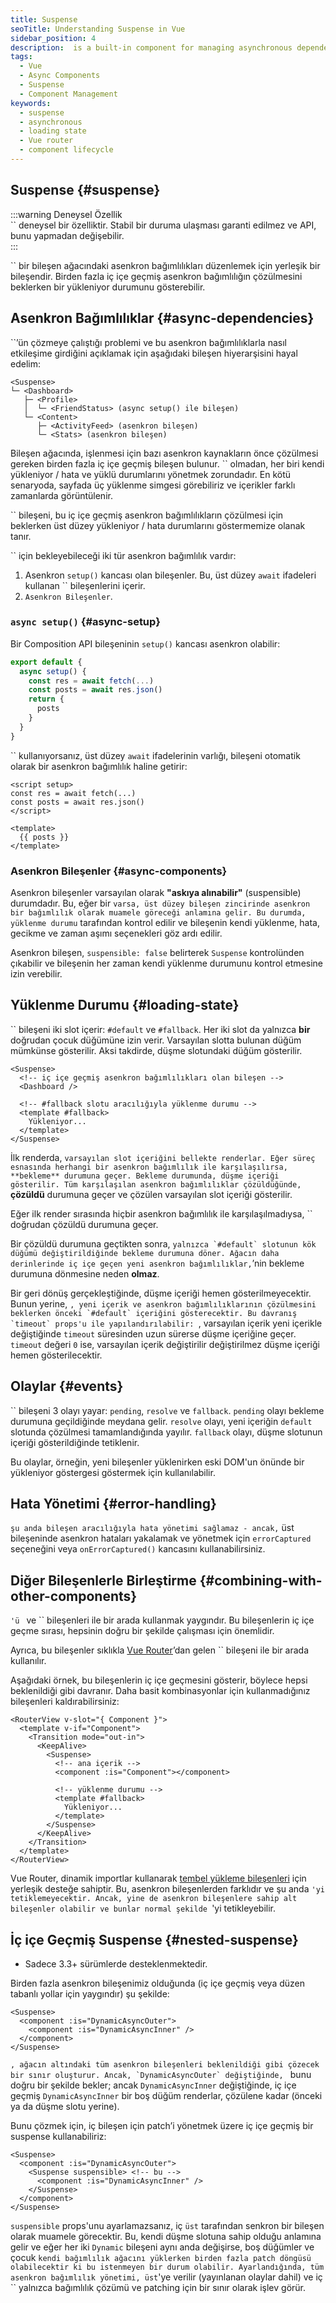 ```yaml
---
title: Suspense
seoTitle: Understanding Suspense in Vue
sidebar_position: 4
description:  is a built-in component for managing asynchronous dependencies in a component tree, allowing for loading states during resolution. This guide explains its usage and functionality.
tags: 
  - Vue
  - Async Components
  - Suspense
  - Component Management
keywords: 
  - suspense
  - asynchronous
  - loading state
  - Vue router
  - component lifecycle
---
```

## Suspense {#suspense}

:::warning Deneysel Özellik  
`` deneysel bir özelliktir. Stabil bir duruma ulaşması garanti edilmez ve API, bunu yapmadan değişebilir.  
:::

`` bir bileşen ağacındaki asenkron bağımlılıkları düzenlemek için yerleşik bir bileşendir. Birden fazla iç içe geçmiş asenkron bağımlılığın çözülmesini beklerken bir yükleniyor durumunu gösterebilir.

## Asenkron Bağımlılıklar {#async-dependencies}

``’ün çözmeye çalıştığı problemi ve bu asenkron bağımlılıklarla nasıl etkileşime girdiğini açıklamak için aşağıdaki bileşen hiyerarşisini hayal edelim:

```
<Suspense>
└─ <Dashboard>
   ├─ <Profile>
   │  └─ <FriendStatus> (async setup() ile bileşen)
   └─ <Content>
      ├─ <ActivityFeed> (asenkron bileşen)
      └─ <Stats> (asenkron bileşen)
```

Bileşen ağacında, işlenmesi için bazı asenkron kaynakların önce çözülmesi gereken birden fazla iç içe geçmiş bileşen bulunur. `` olmadan, her biri kendi yükleniyor / hata ve yüklü durumlarını yönetmek zorundadır. En kötü senaryoda, sayfada üç yüklenme simgesi görebiliriz ve içerikler farklı zamanlarda görüntülenir.

`` bileşeni, bu iç içe geçmiş asenkron bağımlılıkların çözülmesi için beklerken üst düzey yükleniyor / hata durumlarını göstermemize olanak tanır.

`` için bekleyebileceği iki tür asenkron bağımlılık vardır:

1. Asenkron `setup()` kancası olan bileşenler. Bu, üst düzey `await` ifadeleri kullanan `` bileşenlerini içerir.
2. `Asenkron Bileşenler`.

### `async setup()` {#async-setup}

Bir Composition API bileşeninin `setup()` kancası asenkron olabilir:

```js
export default {
  async setup() {
    const res = await fetch(...)
    const posts = await res.json()
    return {
      posts
    }
  }
}
```

`` kullanıyorsanız, üst düzey `await` ifadelerinin varlığı, bileşeni otomatik olarak bir asenkron bağımlılık haline getirir:

```vue
<script setup>
const res = await fetch(...)
const posts = await res.json()
</script>

<template>
  {{ posts }}
</template>
```

### Asenkron Bileşenler {#async-components}

Asenkron bileşenler varsayılan olarak **"askıya alınabilir"** (suspensible) durumdadır. Bu, eğer bir `` varsa, üst düzey bileşen zincirinde asenkron bir bağımlılık olarak muamele göreceği anlamına gelir. Bu durumda, yüklenme durumu `` tarafından kontrol edilir ve bileşenin kendi yüklenme, hata, gecikme ve zaman aşımı seçenekleri göz ardı edilir.

Asenkron bileşen, `suspensible: false` belirterek `Suspense` kontrolünden çıkabilir ve bileşenin her zaman kendi yüklenme durumunu kontrol etmesine izin verebilir.

## Yüklenme Durumu {#loading-state}

`` bileşeni iki slot içerir: `#default` ve `#fallback`. Her iki slot da yalnızca **bir** doğrudan çocuk düğümüne izin verir. Varsayılan slotta bulunan düğüm mümkünse gösterilir. Aksi takdirde, düşme slotundaki düğüm gösterilir.

```vue-html
<Suspense>
  <!-- iç içe geçmiş asenkron bağımlılıkları olan bileşen -->
  <Dashboard />

  <!-- #fallback slotu aracılığıyla yüklenme durumu -->
  <template #fallback>
    Yükleniyor...
  </template>
</Suspense>
```

İlk renderda, `` varsayılan slot içeriğini bellekte renderlar. Eğer süreç esnasında herhangi bir asenkron bağımlılık ile karşılaşılırsa, **bekleme** durumuna geçer. Bekleme durumunda, düşme içeriği gösterilir. Tüm karşılaşılan asenkron bağımlılıklar çözüldüğünde, `` **çözüldü** durumuna geçer ve çözülen varsayılan slot içeriği gösterilir.

Eğer ilk render sırasında hiçbir asenkron bağımlılık ile karşılaşılmadıysa, `` doğrudan çözüldü durumuna geçer.

Bir çözüldü durumuna geçtikten sonra, `` yalnızca `#default` slotunun kök düğümü değiştirildiğinde bekleme durumuna döner. Ağacın daha derinlerinde iç içe geçen yeni asenkron bağımlılıklar, ``’nin bekleme durumuna dönmesine neden **olmaz**.

Bir geri dönüş gerçekleştiğinde, düşme içeriği hemen gösterilmeyecektir. Bunun yerine, ``, yeni içerik ve asenkron bağımlılıklarının çözülmesini beklerken önceki `#default` içeriğini gösterecektir. Bu davranış `timeout` props'u ile yapılandırılabilir: ``, varsayılan içerik yeni içerikle değiştiğinde `timeout` süresinden uzun sürerse düşme içeriğine geçer. `timeout` değeri `0` ise, varsayılan içerik değiştirilir değiştirilmez düşme içeriği hemen gösterilecektir.

## Olaylar {#events}

`` bileşeni 3 olayı yayar: `pending`, `resolve` ve `fallback`. `pending` olayı bekleme durumuna geçildiğinde meydana gelir. `resolve` olayı, yeni içeriğin `default` slotunda çözülmesi tamamlandığında yayılır. `fallback` olayı, düşme slotunun içeriği gösterildiğinde tetiklenir.

Bu olaylar, örneğin, yeni bileşenler yüklenirken eski DOM'un önünde bir yükleniyor göstergesi göstermek için kullanılabilir.

## Hata Yönetimi {#error-handling}

`` şu anda bileşen aracılığıyla hata yönetimi sağlamaz - ancak, `` üst bileşeninde asenkron hataları yakalamak ve yönetmek için `errorCaptured` seçeneğini veya `onErrorCaptured()` kancasını kullanabilirsiniz.

## Diğer Bileşenlerle Birleştirme {#combining-with-other-components}

``'ü `` ve `` bileşenleri ile bir arada kullanmak yaygındır. Bu bileşenlerin iç içe geçme sırası, hepsinin doğru bir şekilde çalışması için önemlidir.

Ayrıca, bu bileşenler sıklıkla [Vue Router](https://router.vuejs.org/)’dan gelen `` bileşeni ile bir arada kullanılır.

Aşağıdaki örnek, bu bileşenlerin iç içe geçmesini gösterir, böylece hepsi beklenildiği gibi davranır. Daha basit kombinasyonlar için kullanmadığınız bileşenleri kaldırabilirsiniz:

```vue-html
<RouterView v-slot="{ Component }">
  <template v-if="Component">
    <Transition mode="out-in">
      <KeepAlive>
        <Suspense>
          <!-- ana içerik -->
          <component :is="Component"></component>

          <!-- yüklenme durumu -->
          <template #fallback>
            Yükleniyor...
          </template>
        </Suspense>
      </KeepAlive>
    </Transition>
  </template>
</RouterView>
```

Vue Router, dinamik importlar kullanarak [tembel yükleme bileşenleri](https://router.vuejs.org/guide/advanced/lazy-loading.html) için yerleşik desteğe sahiptir. Bu, asenkron bileşenlerden farklıdır ve şu anda ``'yi tetiklemeyecektir. Ancak, yine de asenkron bileşenlere sahip alt bileşenler olabilir ve bunlar normal şekilde ``'yi tetikleyebilir.

## İç içe Geçmiş Suspense {#nested-suspense}

- Sadece 3.3+ sürümlerde desteklenmektedir.

Birden fazla asenkron bileşenimiz olduğunda (iç içe geçmiş veya düzen tabanlı yollar için yaygındır) şu şekilde:

```vue-html
<Suspense>
  <component :is="DynamicAsyncOuter">
    <component :is="DynamicAsyncInner" />
  </component>
</Suspense>
```

``, ağacın altındaki tüm asenkron bileşenleri beklenildiği gibi çözecek bir sınır oluşturur. Ancak, `DynamicAsyncOuter` değiştiğinde, `` bunu doğru bir şekilde bekler; ancak `DynamicAsyncInner` değiştiğinde, iç içe geçmiş `DynamicAsyncInner` bir boş düğüm renderlar, çözülene kadar (önceki ya da düşme slotu yerine).

Bunu çözmek için, iç bileşen için patch’i yönetmek üzere iç içe geçmiş bir suspense kullanabiliriz:

```vue-html
<Suspense>
  <component :is="DynamicAsyncOuter">
    <Suspense suspensible> <!-- bu -->
      <component :is="DynamicAsyncInner" />
    </Suspense>
  </component>
</Suspense>
```

`suspensible` props'unu ayarlamazsanız, iç `` üst `` tarafından senkron bir bileşen olarak muamele görecektir. Bu, kendi düşme slotuna sahip olduğu anlamına gelir ve eğer her iki `Dynamic` bileşeni aynı anda değişirse, boş düğümler ve çocuk `` kendi bağımlılık ağacını yüklerken birden fazla patch döngüsü olabilecektir ki bu istenmeyen bir durum olabilir. Ayarlandığında, tüm asenkron bağımlılık yönetimi, üst ``'ye verilir (yayınlanan olaylar dahil) ve iç `` yalnızca bağımlılık çözümü ve patching için bir sınır olarak işlev görür.